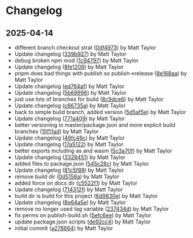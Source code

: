 # Changelog


## 2025-04-14
- different branch checkout strat ([0df4973](https://github.com/mjt-games/core-module-2025/commit/0df4973bebceb8a5f76799fb2274bf50808dce6d)) by Matt Taylor
- Update changelog ([339b927](https://github.com/mjt-games/core-module-2025/commit/339b927e3db288b3584ebcc4c9c8ba240ad50715)) by Matt Taylor
- debug broken npm mod ([1c94797](https://github.com/mjt-games/core-module-2025/commit/1c947975c5907b739324e336a63736f724bb00e3)) by Matt Taylor
- Update changelog ([8fe1209](https://github.com/mjt-games/core-module-2025/commit/8fe120963b2a68680daaf25167245ee8ef3aeb76)) by Matt Taylor
- pnpm does bad things with publish so publish->release ([8e168aa](https://github.com/mjt-games/core-module-2025/commit/8e168aaac1bebf021e093eee7dde8fbb92d26cf4)) by Matt Taylor
- Update changelog ([ed764af](https://github.com/mjt-games/core-module-2025/commit/ed764af78a9e9ba4365de9445c7d3ce8127ac883)) by Matt Taylor
- Update changelog ([5b69996](https://github.com/mjt-games/core-module-2025/commit/5b6999616a9e7ebb378b2f46755d5c20b49fa722)) by Matt Taylor
- just use lots of branches for build ([8c9dce6](https://github.com/mjt-games/core-module-2025/commit/8c9dce6a189052e70ad452510a94061ddbbef2a3)) by Matt Taylor
- Update changelog ([c66735a](https://github.com/mjt-games/core-module-2025/commit/c66735a52182b0eabfe81a062857a4e7d744b58c)) by Matt Taylor
- back to simple build branch, added version ([5d5af5e](https://github.com/mjt-games/core-module-2025/commit/5d5af5ed72dd14a998498e0c629a21872cb91d5c)) by Matt Taylor
- Update changelog ([771a409](https://github.com/mjt-games/core-module-2025/commit/771a409f82585fef5afe4aacab02ef02c88bb8d9)) by Matt Taylor
- better versioning in master/package.json and more explicit build branches ([15f11ad](https://github.com/mjt-games/core-module-2025/commit/15f11ad3c84074c636aa692999612d2bfdd5af18)) by Matt Taylor
- Update changelog ([46fc48c](https://github.com/mjt-games/core-module-2025/commit/46fc48c0c6eac37409a90127cb6b00421e87f546)) by Matt Taylor
- Update changelog ([17a5122](https://github.com/mjt-games/core-module-2025/commit/17a5122f53c4e28ac9b9e9c91bb787004bab4ed2)) by Matt Taylor
- better exports including as and wasm ([5c3a70f](https://github.com/mjt-games/core-module-2025/commit/5c3a70f8928b7bc86c0d8d5efc2207a271d086d2)) by Matt Taylor
- Update changelog ([3328451](https://github.com/mjt-games/core-module-2025/commit/3328451d12a7a5a04e1822dc4c4d84a9b490bcef)) by Matt Taylor
- added files to package.json ([545c28c](https://github.com/mjt-games/core-module-2025/commit/545c28cc54c9d6db36b63726298637b949dcca5d)) by Matt Taylor
- Update changelog ([81c5f89](https://github.com/mjt-games/core-module-2025/commit/81c5f89ec9cfa52a54b496fe2c2a3a67ced17a31)) by Matt Taylor
- remove build dir ([0d5156a](https://github.com/mjt-games/core-module-2025/commit/0d5156ac534fd09f260c70447b5ae9e71d375412)) by Matt Taylor
- added force on docs dir ([c5522f1](https://github.com/mjt-games/core-module-2025/commit/c5522f15c1cb9fb375f177f0ac3966c094856099)) by Matt Taylor
- Update changelog ([714312f](https://github.com/mjt-games/core-module-2025/commit/714312f1869ea31f9c687749ea6bb93078225ce8)) by Matt Taylor
- build dir is build for this project ([6d9830e](https://github.com/mjt-games/core-module-2025/commit/6d9830e67c1b602b00b728f48896dd018c4af7a1)) by Matt Taylor
- Update changelog ([8e64a5e](https://github.com/mjt-games/core-module-2025/commit/8e64a5e56bc9e3d4762baf7adea75f7c33395552)) by Matt Taylor
- remove no longer used tag variable ([237434d](https://github.com/mjt-games/core-module-2025/commit/237434de54652b58448dcb80f626ee44b7c2de50)) by Matt Taylor
- fix perms on publish-build.sh ([5efc6ee](https://github.com/mjt-games/core-module-2025/commit/5efc6eeab12fad532bb4577af6d618656ff7b6dd)) by Matt Taylor
- update package.json scripts ([de92cc4](https://github.com/mjt-games/core-module-2025/commit/de92cc4db566644c8a2b07074864e9bd9c90db17)) by Matt Taylor
- initial commit ([a278664](https://github.com/mjt-games/core-module-2025/commit/a278664f5023020f0d10c8be04593fa55c36d844)) by Matt Taylor
